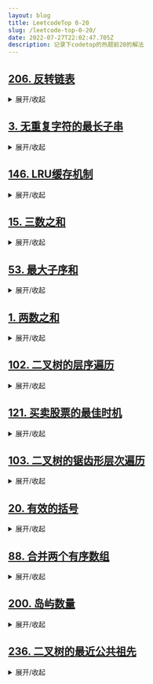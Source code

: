 ```yaml
---
layout: blog
title: LeetcodeTop 0-20
slug: /leetcode-top-0-20/
date: 2022-07-27T22:02:47.705Z
description: 记录下codetop的热题前20的解法
---
```

## [206. 反转链表](https://leetcode-cn.com/problems/reverse-linked-list)

<details><summary>展开/收起</summary>

```python
# 迭代写法
class Solution:
    def reverseList(self, head: ListNode) -> ListNode:
        pre, cur= None, head
        while cur:
            nxt=cur.next
            cur.next=pre
            pre=cur
            cur=nxt
        return pre
# 递归写法
class Solution:
    def reverseList(self, head: ListNode) -> ListNode:
      if not head or not head.next:
        return head
      prev = self.reverseList(head.next)
      head.next.next = head
      head.next = None
      return prev
```

</details>

## [3. 无重复字符的最长子串](https://leetcode-cn.com/problems/longest-substring-without-repeating-characters)

<details><summary>展开/收起</summary>

```python
class Solution:
    def lengthOfLongestSubstring(self, s: str) -> int:
        charset=set()
        l=0
        res=0
    for r in range(len(s)):
        while s[r] in charset:
            charset.remove(s[l])
            l+=1
        charset.add(s[r])
        res=max(res,r-l+1)
    return res
```
</details>

## [146. LRU缓存机制](https://leetcode-cn.com/problems/lru-cache)
<details><summary>展开/收起</summary>
```python
class ListNode:
    def __init__(self, key, val):
        self.key = key
        self.val = val
        self.prev = self.next = None

class LRUCache:
    def __init__(self, capacity: int):
        self.capacity = capacity
        self.cache = {}
        self.left , self.right = ListNode(0,0),ListNode(0,0)
        self.left.next = self.right
        self.right.prev = self.left

    def insert(self,node):
        prev, nxt = self.right.prev, self.right
        prev.next = nxt.prev = node
        node.prev, node.next = prev, nxt
        
    def remove(self, node):
        prev, nxt = node.prev, node.next
        prev.next, nxt.prev = nxt, prev

    def get(self, key: int) -> int:
        if key in self.cache:
            self.remove(self.cache[key])
            self.insert(self.cache[key])
            return self.cache[key].val
        else:
            return -1

    def put(self, key: int, value: int) -> None:
        if key in self.cache:
            self.remove(self.cache[key])
        self.cache[key] = ListNode(key, value)
        self.insert(self.cache[key])

        if len(self.cache) > self.capacity:
            lru = self.left.next
            self.remove(lru)
            del self.cache[lru.key]
````
</details>

## [215. 数组中的第K个最大元素](https://leetcode.cn/problems/kth-largest-element-in-an-array/)

<details><summary>展开/收起</summary>

```python
class Solution:
    def findKthLargest(self, nums: List\[int], k: int) -> int:
        k = len(nums) - k
        
        def quickSelect(l, r):
            pivot = nums\[r]
            pointer = l
            for i in range(l, r):
                if nums\[i] <= pivot:
                    nums\[i],nums\[pointer] = nums\[pointer], nums\[i]
                    pointer+=1
            nums\[pointer],nums\[r] = nums\[r], nums\[pointer]
        if pointer > k: return quickSelect(l, pointer-1)
        elif pointer <k: return quickSelect(pointer+1, r)
        else:
            return nums[pointer]
          
    return quickSelect(0, len(nums)-1)
```
</details>


## [25. K 个一组翻转链表](https://leetcode-cn.com/problems/reverse-nodes-in-k-group)
<details><summary>展开/收起</summary>

```python
class Solution:
    def reverseKGroup(self, head: Optional[ListNode], k: int) -> Optional[ListNode]:
        def getKth(curr, k):
            while curr and k > 0:
                curr = curr.next
                k -= 1
            return curr
        
        dummy = ListNode(0, head)
        groupPrev = dummy      
        while True:
            kth = getKth(groupPrev,k)
            if not kth:
                break
            groupNxt = kth.next
            prev, curr = groupNxt, groupPrev.next

            while curr!=groupNxt:
                curr.next, curr, prev = prev, curr.next , curr
                      
            groupPrev.next, groupPrev = kth, groupPrev.next
        
        return dummy.next
````
</details>

## [15. 三数之和](https://leetcode-cn.com/problems/3sum)
<details><summary>展开/收起</summary>
```python
class Solution:
    def threeSum(self, nums: List[int]) -> List[List[int]]:
        res = []
        nums.sort()
        
        for i, a in enumerate(nums):
            if i > 0 and a == nums[i - 1]:
                continue
            
            l, r = i + 1, len(nums) - 1
            while l < r:
                threeSum = a + nums[l] + nums[r]
                if threeSum > 0:
                    r -= 1
                elif threeSum < 0:
                    l += 1
                else:
                    res.append([a, nums[l], nums[r]])
                    l += 1
                    while nums[l] == nums[l - 1] and l < r:
                        l += 1
        return res
```
</details>

## [912. 排序数组](https://leetcode.cn/problems/sort-an-array/)
<details><summary>展开/收起</summary>
[参考](https://leetcode.cn/problems/sort-an-array/solution/pythonmian-shi-zui-jian-ji-de-kuai-su-pa-kqg0/)

```python
#手撕快排
class Solution:
    def sortArray(self, nums: List[int]) -> List[int]:
        import random                               #导入随机数函数库
        def quicksort(nums,left,right):
            flag=nums[random.randint(left,right)]   #随机初始化哨兵位置
            i,j=left,right                          #设定从左到右的指针i，从右到左的指针j
            while i<=j:
                while nums[i]<flag: i+=1            #i从左往右扫，找到大于等于flag的数。
                while nums[j]>flag: j-=1            #j从右往左扫，找到小于等于flag的数。
                if i<=j:
                    nums[i],nums[j]=nums[j],nums[i] #交换左右指针下标对应的数值
                    i+=1                            #左指针继续往右走
                    j-=1                            #右指针继续往左走
            if i<right: quicksort(nums,i,right)     #递归解决flag左边的低位数组的排序
            if j>left:  quicksort(nums,left,j)      #递归解决flag右边的低位数组的排序
        quicksort(nums,0,len(nums)-1)               #函数入口，将整个数组的信息传入
        return nums                                 #返回修改后的nums
```
</details>

## [53. 最大子序和](https://leetcode-cn.com/problems/maximum-subarray)
<details><summary>展开/收起</summary>
```python
class Solution:
    def maxSubArray(self, nums: List[int]) -> int:
        curSum=0
        maxSum=nums[0]

        for i in nums:
            if curSum<0:
                curSum=0
            curSum+=i
            maxSum=max(maxSum,curSum)
        return maxSum
```
</details>

## [21. 合并两个有序链表](https://leetcode-cn.com/problems/merge-two-sorted-lists)
<details><summary>展开/收起</summary>
```python
class Solution:
    def mergeTwoLists(self, list1: Optional[ListNode], list2: Optional[ListNode]) -> Optional[ListNode]:
        dummy=ListNode()
        tail=dummy
        while list1 and list2:
            if list1.val<list2.val:
                tail.next=list1
                list1=list1.next
            else:
                tail.next=list2
                list2=list2.next
            tail=tail.next

        if list1:
            tail.next=list1
        elif list2:
            tail.next=list2
            
        return dummy.next
```
</details>

## [1. 两数之和](https://leetcode-cn.com/problems/two-sum)
<details><summary>展开/收起</summary>
```python
class Solution:
    def twoSum(self, nums: List[int], target: int) -> List[int]:
        map={}
        for i,v in enumerate(nums):
            diff=target-v
            if diff in map:
                return [map[diff],i]
            map[v]=i
```
</details>

## [102. 二叉树的层序遍历](https://leetcode-cn.com/problems/binary-tree-level-order-traversal)
<details><summary>展开/收起</summary>
```python
class Solution:
    def levelOrder(self, root: TreeNode) -> List[List[int]]:
        res = []
        q = collections.deque()
        q.append(root)
        while q:
            level = []
            for i in range(len(q)):
                node = q.popleft()
                if node:
                    level.append(node.val)
                    q.append(node.left)
                    q.append(node.right)
            if level:
                res.append(level)
        return res
```
</details>

## [121. 买卖股票的最佳时机](https://leetcode-cn.com/problems/best-time-to-buy-and-sell-stock)
<details><summary>展开/收起</summary>
```python
class Solution:
    def maxProfit(self, prices: List[int]) -> int:
        buy=0
        maxp=0

        for sell in range(1,len(prices)):
            if prices[sell] < prices[buy]:
                buy=sell
            maxp=max(maxp,prices[sell]-prices[buy])
        return maxp
```
</details>

## [141. 环形链表](https://leetcode-cn.com/problems/linked-list-cycle)
<details><summary>展开/收起</summary>
```python
class Solution:
    def hasCycle(self, head: Optional[ListNode]) -> bool:
        fast = slow = head
        while fast and fast.next:
            fast = fast.next.next
            slow = slow.next
            if fast == slow:
                return True
        return False
```
</details>

## [103. 二叉树的锯齿形层次遍历](https://leetcode-cn.com/problems/binary-tree-zigzag-level-order-traversal)
<details><summary>展开/收起</summary>
```python
class Solution:
    def zigzagLevelOrder(self, root: TreeNode) -> List[List[int]]:
        res = []
        q = collections.deque()
        q.append(root)
        index = 1
        while q:
            level = []
            for i in range(len(q)):
                node = q.popleft()
                if node:
                    level.append(node.val)
                    q.append(node.left)
                    q.append(node.right)
            if level:
                if (index % 2) == 1:
                    res.append(level)
                else:
                    res.append(level[::-1])
            index+=1

        return res
```
</details>

## [33. 搜索旋转排序数组](https://leetcode-cn.com/problems/search-in-rotated-sorted-array)
<details><summary>展开/收起</summary>
```python
class Solution:
    def search(self, nums: List[int], target: int) -> int:
        l, r = 0, len(nums) - 1
        
        while l <= r:
            mid = (l + r) // 2
            if target == nums[mid]:
                return mid
            
            # left sorted portion
            if nums[l] <= nums[mid]:
                if target > nums[mid] or target < nums[l]:
                    l = mid + 1
                else:
                    r = mid - 1
            # right sorted portion
            else:
                if target < nums[mid] or target > nums[r]:
                    r = mid - 1
                else:
                    l = mid + 1
        return -1
```
</details>

## [20. 有效的括号](https://leetcode.cn/problems/valid-parentheses/)
<details><summary>展开/收起</summary>
```python
class Solution:
    def isValid(self, s: str) -> bool:
        map = {'(':')','{':'}','[':']'}
        stack = []
        for i in s:
            if i in map:
                stack.append(i)
            else:
                if len(stack)!=0:
                    peak = stack.pop()
                    if map[peak]!=i:
                        return False
                else:
                    return False
        
        if len(stack) > 0: return False
        return True
```
</details>

## [5. 最长回文子串](https://leetcode-cn.com/problems/longest-palindromic-substring)
<details><summary>展开/收起</summary>
```python
class Solution:
    def longestPalindrome(self, s: str) -> str:
        res = ""
        resLen = 0

        for i in range(len(s)):
            # odd length
            l, r = i, i
            while l >= 0 and r < len(s) and s[l] == s[r]:
                if (r - l + 1) > resLen:
                    res = s[l : r + 1]
                    resLen = r - l + 1
                l -= 1
                r += 1

            # even length
            l, r = i, i + 1
            while l >= 0 and r < len(s) and s[l] == s[r]:
                if (r - l + 1) > resLen:
                    res = s[l : r + 1]
                    resLen = r - l + 1
                l -= 1
                r += 1

        return res
```
</details>

## [88. 合并两个有序数组](https://leetcode-cn.com/problems/merge-sorted-array)
<details><summary>展开/收起</summary>
```python
class Solution:
    def merge(self, nums1: List[int], m: int, nums2: List[int], n: int) -> None:
        """
        Do not return anything, modify nums1 in-place instead.
        """
        p1, p2 = m - 1, n - 1
        tail = m + n - 1
        while p1 >= 0 or p2 >= 0:
            if p1 == -1:
                nums1[tail] = nums2[p2]
                p2 -= 1
            elif p2 == -1:
                nums1[tail] = nums1[p1]
                p1 -= 1
            elif nums1[p1] > nums2[p2]:
                nums1[tail] = nums1[p1]
                p1 -= 1
            else:
                nums1[tail] = nums2[p2]
                p2 -= 1
            tail -= 1
```
</details>

## [200. 岛屿数量](https://leetcode-cn.com/problems/number-of-islands)

<details><summary>展开/收起</summary>

```python
class Solution:
    def numIslands(self, grid: List[List[str]]) -> int:
        if not grid or not grid[0]:
            return 0

        islands = 0
        visit = set()
        rows, cols = len(grid), len(grid[0])

        def dfs(r, c):
            if (
                r not in range(rows)
                or c not in range(cols)
                or grid[r][c] == "0"
                or (r, c) in visit
            ):
                return

            visit.add((r, c))
            directions = [[0, 1], [0, -1], [1, 0], [-1, 0]]
            for dr, dc in directions:
                dfs(r + dr, c + dc)

        for r in range(rows):
            for c in range(cols):
                if grid[r][c] == "1" and (r, c) not in visit:
                    islands += 1
                    dfs(r, c)
        return islands
```
</details>

## [236. 二叉树的最近公共祖先](https://leetcode-cn.com/problems/lowest-common-ancestor-of-a-binary-tree)
<details><summary>展开/收起</summary>
```python
class Solution:
    def lowestCommonAncestor(self, root: 'TreeNode', p: 'TreeNode', q: 'TreeNode') -> 'TreeNode':
        cur=root
        while cur:
            if p.val > cur.val and q.val > cur.val:
                cur=cur.right
            elif p.val<cur.val and q.val < cur.val:
                cur=cur.left
            else:
                return cur
```
</details>